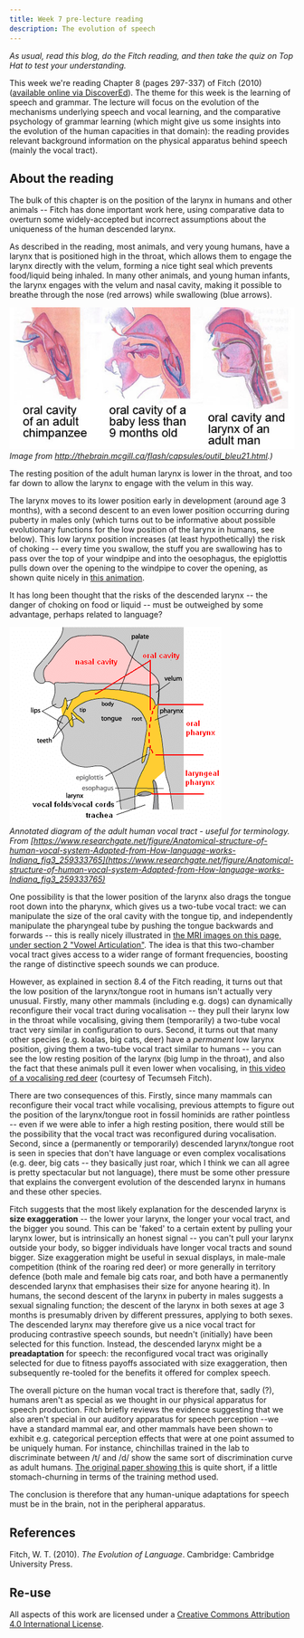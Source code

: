 ```yaml
---
title: Week 7 pre-lecture reading
description: The evolution of speech
---
```


*As usual, read this blog, do the Fitch reading, and then take the quiz on Top Hat to test your understanding.*

This week we're reading Chapter 8 (pages 297-337) of Fitch (2010) ([available online via DiscoverEd](https://discovered.ed.ac.uk/permalink/44UOE_INST/7g3mt6/alma9922363073502466)). The theme for this week is the learning of speech and grammar. The lecture will focus on the evolution of the mechanisms underlying speech and vocal learning, and the comparative psychology of grammar learning (which might give us some insights into the evolution of the human capacities in that domain): the reading provides relevant background information on the physical apparatus behind speech (mainly the vocal tract).

## About the reading

The bulk of this chapter is on the position of the larynx in humans and other animals -- Fitch has done important work here, using comparative data to overturn some widely-accepted but incorrect assumptions about the uniqueness of the human descended larynx. 

As described in the reading, most animals, and very young humans, have a larynx that is positioned high in the throat, which allows them to engage the larynx directly with the velum, forming a nice tight seal which prevents food/liquid being inhaled. In many other animals, and young human infants, the larynx engages with the velum and nasal cavity, making it possible to breathe through the nose (red arrows) while swallowing (blue arrows). 

![Breathing while swallowing](images/outil_bleu21_img02.jpg)  \
*Image from http://thebrain.mcgill.ca/flash/capsules/outil_bleu21.html.)*

The resting position of the adult human larynx is lower in the throat, and too far down to allow the larynx to engage with the velum in this way. 

The larynx moves to its lower position early in development (around age 3 months), with a second descent to an even lower position occurring during puberty in males only (which turns out to be informative about possible evolutionary functions for the low position of the larynx in humans, see below). This low larynx position increases (at least hypothetically) the risk of choking -- every time you swallow, the stuff you are swallowing has to pass over the top of your windpipe and into the oesophagus, the epiglottis pulls down over the opening to the windpipe to cover the opening, as shown quite nicely in [this animation](https://www.youtube.com/watch?v=UNwXoW7z24E).


It has long been thought that the risks of the descended larynx -- the danger of choking on food or liquid -- must be outweighed by some advantage, perhaps related to language?

![Vocal tract](images//human_vocal_tract.png)  \
*Annotated diagram of the adult human vocal tract - useful for terminology. From [https://www.researchgate.net/figure/Anatomical-structure-of-human-vocal-system-Adapted-from-How-language-works-Indiana_fig3_259333765](https://www.researchgate.net/figure/Anatomical-structure-of-human-vocal-system-Adapted-from-How-language-works-Indiana_fig3_259333765)*

One possibility is that the lower position of the larynx also drags the tongue root down into the pharynx, which gives us a two-tube vocal tract: we can manipulate the size of the oral cavity with the tongue tip, and independently manipulate the pharyngeal tube by pushing the tongue backwards and forwards -- this is really nicely illustrated in [the MRI images on this page, under section 2 "Vowel Articulation"](http://www.phon.ucl.ac.uk/courses/spsci/iss/week5.php). The idea is that this two-chamber vocal tract gives access to a wider range of formant frequencies, boosting the range of distinctive speech sounds we can produce.

However, as explained in section 8.4 of the Fitch reading, it turns out that the low position of the larynx/tongue root in humans isn't actually very unusual. Firstly, many other mammals (including e.g. dogs) can dynamically reconfigure their vocal tract during vocalisation -- they pull their larynx low in the throat while vocalising, giving them (temporarily) a two-tube vocal tract very similar in configuration to ours. Second, it turns out that many other species (e.g. koalas, big cats, deer) have a *permanent* low larynx position, giving them a two-tube vocal tract similar to humans -- you can see the low resting position of the larynx (big lump in the throat), and also the fact that these animals pull it even lower when vocalising, in [this video of a vocalising red deer](https://www.youtube.com/watch?v=xJxfTyJNp_o) (courtesy of Tecumseh Fitch).

There are two consequences of this. Firstly, since many mammals can reconfigure their vocal tract while vocalising, previous attempts to figure out the position of the larynx/tongue root in fossil hominids are rather pointless -- even if we were able to infer a high resting position, there would still be the possibility that the vocal tract was reconfigured during vocalisation. Second, since a (permanently or temporarily) descended larynx/tongue root is seen in species that don't have language or even complex vocalisations (e.g. deer, big cats -- they basically just roar, which I think we can all agree is pretty spectacular but not language), there must be some other pressure that explains the convergent evolution of the descended larynx in humans and these other species.

Fitch suggests that the most likely explanation for the descended larynx is **size exaggeration** -- the lower your larynx, the longer your vocal tract, and the bigger you sound. This can be 'faked' to a certain extent by pulling your larynx lower, but is intrinsically an honest signal -- you can't pull your larynx outside your body, so bigger individuals have longer vocal tracts and sound bigger. Size exaggeration might be useful in sexual displays, in male-male competition (think of the roaring red deer) or more generally in territory defence (both male and female big cats roar, and both have a permanently descended larynx that emphasises their size for anyone hearing it). In humans, the second descent of the larynx in puberty in males suggests a sexual signaling function; the descent of the larynx in both sexes at age 3 months is presumably driven by different pressures, applying to both sexes. The descended larynx may therefore give us a nice vocal tract for producing contrastive speech sounds, but needn't (initially) have been selected for this function. Instead, the descended larynx might be a **preadaptation** for speech: the reconfigured vocal tract was originally selected for due to fitness payoffs associated with size exaggeration, then subsequently re-tooled for the benefits it offered for complex speech.

The overall picture on the human vocal tract is therefore that, sadly (?), humans aren't as special as we thought in our physical apparatus for speech production. Fitch briefly reviews the evidence suggesting that we also aren't special in our auditory apparatus for speech perception --we have a standard mammal ear, and other mammals have been shown to exhibit e.g. categorical perception effects that were at one point assumed to be uniquely human. For instance, chinchillas trained in the lab to discriminate between /t/ and /d/ show the same sort of discrimination curve as adult humans. [The original paper showing this](http://www.ai.mit.edu/projects/dm/kuhl-chinchillas.pdf) is quite short, if a little stomach-churning in terms of the training method used.

The conclusion is therefore that any human-unique adaptations for speech must be in the brain, not in the peripheral apparatus.

## References

Fitch, W. T. (2010). *The Evolution of Language*. Cambridge: Cambridge University Press.

## Re-use


All aspects of this work are licensed under a [Creative Commons Attribution 4.0 International License](http://creativecommons.org/licenses/by/4.0/).

